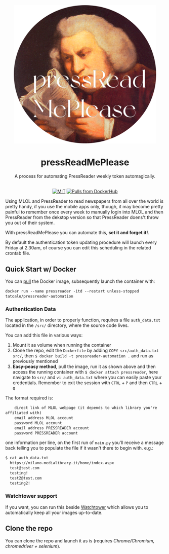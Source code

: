 <div align="center">
  <img src="./assets/logo.png" width="450" />
  
  # pressReadMePlease
  
  A process for automating PressReader weekly token automagically.
  <br/><br/>
  
  [![MIT](https://img.shields.io/github/license/tatoalo/pressReadMePlease)](https://github.com/tatoalo/pressReadMePlease)
  [![Pulls from DockerHub](https://img.shields.io/docker/pulls/tatoalo/pressreader-automation.svg)](https://hub.docker.com/r/tatoalo/pressreader-automation)
</div>

Using MLOL and PressReader to read newspapers from all over the world is pretty handy, if you use the mobile apps only, though, it may become pretty painful to remember once every week to manually login into MLOL and then PressReader from the dekstop version so that PressReader doens't throw you out of their system.

With pressReadMePlease you can automate this, **set it and forget it!**.

By default the authentication token updating procedure will launch every Friday at 2.30am, of course you can edit this scheduling in the related crontab file.

## Quick Start w/ Docker

You can [pull](https://hub.docker.com/r/tatoalo/pressreader-automation) the Docker image, subsequently launch the container with:

```
docker run --name pressreader -itd --restart unless-stopped tatoalo/pressreader-automation
```

### Authentication Data

The application, in order to properly function, requires a file `auth_data.txt` located in the `/src/` directory, where the source code lives.

You can add this file in various ways:
1. Mount it as volume when running the container
2. Clone the repo, edit the `Dockerfile` by adding ``` COPY src/auth_data.txt src/ ```, then ``` $ docker build -t pressreader-automation . ``` and run as previously mentioned
3. **Easy-peasy method**, pull the image, run it as shown above and then access the running container with ```$ docker attach pressreader```, here navigate to `src/` and `vi auth_data.txt` where you can easily paste your credentials. Remember to exit the session with `CTRL` + `P` and then `CTRL` + `Q`

The format required is:
```
    direct link of MLOL webpage (it depends to which library you're affiliated with)
    email address MLOL account
    password MLOL account
    email address PRESSREADER account
    password PRESSREADER account
```
one information per line, on the first run of `main.py` you'll receive a message back telling you to populate the file if it wasn't there to begin with.
e.g.:
```
$ cat auth_data.txt
  https://milano.medialibrary.it/home/index.aspx
  test@test.com
  testing!
  test2@test.com
  testing2!
```

### Watchtower support
If you want, you can run this beside [Watchtower](https://github.com/containrrr/watchtower) which allows you to automatically keep all your images up-to-date.

## Clone the repo

You can clone the repo and launch it as is (requires *Chrome/Chromium, chromedriver + selenium*). 

